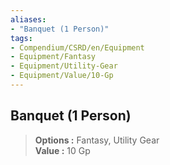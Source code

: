 ```yaml
---
aliases:
- "Banquet (1 Person)"
tags:
- Compendium/CSRD/en/Equipment
- Equipment/Fantasy
- Equipment/Utility-Gear
- Equipment/Value/10-Gp
---
```


  
## Banquet (1 Person)  
  
>  
> **Options :** Fantasy, Utility Gear  
> **Value :** 10 Gp